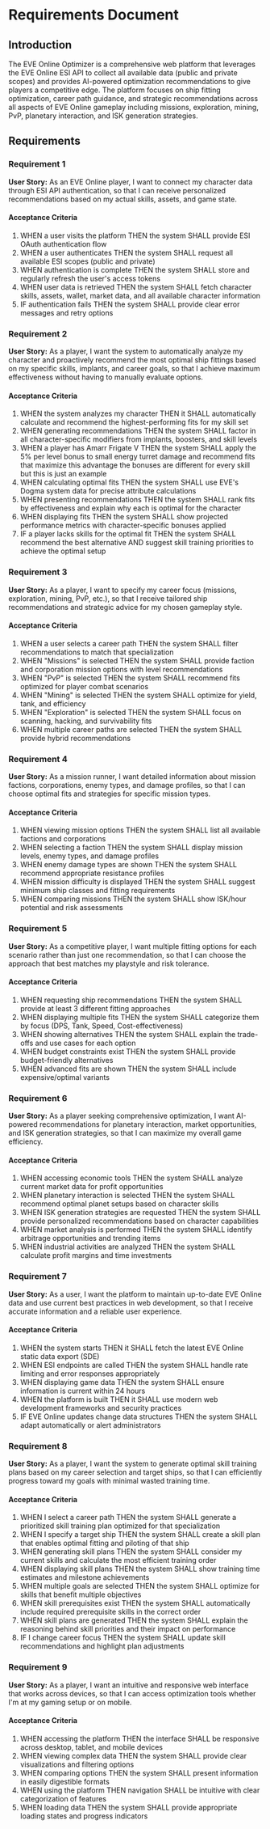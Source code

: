 # Requirements Document

## Introduction

The EVE Online Optimizer is a comprehensive web platform that leverages the EVE Online ESI API to collect all available data (public and private scopes) and provides AI-powered optimization recommendations to give players a competitive edge. The platform focuses on ship fitting optimization, career path guidance, and strategic recommendations across all aspects of EVE Online gameplay including missions, exploration, mining, PvP, planetary interaction, and ISK generation strategies.

## Requirements

### Requirement 1

**User Story:** As an EVE Online player, I want to connect my character data through ESI API authentication, so that I can receive personalized recommendations based on my actual skills, assets, and game state.

#### Acceptance Criteria

1. WHEN a user visits the platform THEN the system SHALL provide ESI OAuth authentication flow
2. WHEN a user authenticates THEN the system SHALL request all available ESI scopes (public and private)
3. WHEN authentication is complete THEN the system SHALL store and regularly refresh the user's access tokens
4. WHEN user data is retrieved THEN the system SHALL fetch character skills, assets, wallet, market data, and all available character information
5. IF authentication fails THEN the system SHALL provide clear error messages and retry options

### Requirement 2

**User Story:** As a player, I want the system to automatically analyze my character and proactively recommend the most optimal ship fittings based on my specific skills, implants, and career goals, so that I achieve maximum effectiveness without having to manually evaluate options.

#### Acceptance Criteria

1. WHEN the system analyzes my character THEN it SHALL automatically calculate and recommend the highest-performing fits for my skill set
2. WHEN generating recommendations THEN the system SHALL factor in all character-specific modifiers from implants, boosters, and skill levels
3. WHEN a player has Amarr Frigate V THEN the system SHALL apply the 5% per level bonus to small energy turret damage and recommend fits that maximize this advantage the bonuses are different for every skill but this is just an example
4. WHEN calculating optimal fits THEN the system SHALL use EVE's Dogma system data for precise attribute calculations
5. WHEN presenting recommendations THEN the system SHALL rank fits by effectiveness and explain why each is optimal for the character
6. WHEN displaying fits THEN the system SHALL show projected performance metrics with character-specific bonuses applied
7. IF a player lacks skills for the optimal fit THEN the system SHALL recommend the best alternative AND suggest skill training priorities to achieve the optimal setup

### Requirement 3

**User Story:** As a player, I want to specify my career focus (missions, exploration, mining, PvP, etc.), so that I receive tailored ship recommendations and strategic advice for my chosen gameplay style.

#### Acceptance Criteria

1. WHEN a user selects a career path THEN the system SHALL filter recommendations to match that specialization
2. WHEN "Missions" is selected THEN the system SHALL provide faction and corporation mission options with level recommendations
3. WHEN "PvP" is selected THEN the system SHALL recommend fits optimized for player combat scenarios
4. WHEN "Mining" is selected THEN the system SHALL optimize for yield, tank, and efficiency
5. WHEN "Exploration" is selected THEN the system SHALL focus on scanning, hacking, and survivability fits
6. WHEN multiple career paths are selected THEN the system SHALL provide hybrid recommendations

### Requirement 4

**User Story:** As a mission runner, I want detailed information about mission factions, corporations, enemy types, and damage profiles, so that I can choose optimal fits and strategies for specific mission types.

#### Acceptance Criteria

1. WHEN viewing mission options THEN the system SHALL list all available factions and corporations
2. WHEN selecting a faction THEN the system SHALL display mission levels, enemy types, and damage profiles
3. WHEN enemy damage types are shown THEN the system SHALL recommend appropriate resistance profiles
4. WHEN mission difficulty is displayed THEN the system SHALL suggest minimum ship classes and fitting requirements
5. WHEN comparing missions THEN the system SHALL show ISK/hour potential and risk assessments

### Requirement 5

**User Story:** As a competitive player, I want multiple fitting options for each scenario rather than just one recommendation, so that I can choose the approach that best matches my playstyle and risk tolerance.

#### Acceptance Criteria

1. WHEN requesting ship recommendations THEN the system SHALL provide at least 3 different fitting approaches
2. WHEN displaying multiple fits THEN the system SHALL categorize them by focus (DPS, Tank, Speed, Cost-effectiveness)
3. WHEN showing alternatives THEN the system SHALL explain the trade-offs and use cases for each option
4. WHEN budget constraints exist THEN the system SHALL provide budget-friendly alternatives
5. WHEN advanced fits are shown THEN the system SHALL include expensive/optimal variants

### Requirement 6

**User Story:** As a player seeking comprehensive optimization, I want AI-powered recommendations for planetary interaction, market opportunities, and ISK generation strategies, so that I can maximize my overall game efficiency.

#### Acceptance Criteria

1. WHEN accessing economic tools THEN the system SHALL analyze current market data for profit opportunities
2. WHEN planetary interaction is selected THEN the system SHALL recommend optimal planet setups based on character skills
3. WHEN ISK generation strategies are requested THEN the system SHALL provide personalized recommendations based on character capabilities
4. WHEN market analysis is performed THEN the system SHALL identify arbitrage opportunities and trending items
5. WHEN industrial activities are analyzed THEN the system SHALL calculate profit margins and time investments

### Requirement 7

**User Story:** As a user, I want the platform to maintain up-to-date EVE Online data and use current best practices in web development, so that I receive accurate information and a reliable user experience.

#### Acceptance Criteria

1. WHEN the system starts THEN it SHALL fetch the latest EVE Online static data export (SDE)
2. WHEN ESI endpoints are called THEN the system SHALL handle rate limiting and error responses appropriately
3. WHEN displaying game data THEN the system SHALL ensure information is current within 24 hours
4. WHEN the platform is built THEN it SHALL use modern web development frameworks and security practices
5. IF EVE Online updates change data structures THEN the system SHALL adapt automatically or alert administrators

### Requirement 8

**User Story:** As a player, I want the system to generate optimal skill training plans based on my career selection and target ships, so that I can efficiently progress toward my goals with minimal wasted training time.

#### Acceptance Criteria

1. WHEN I select a career path THEN the system SHALL generate a prioritized skill training plan optimized for that specialization
2. WHEN I specify a target ship THEN the system SHALL create a skill plan that enables optimal fitting and piloting of that ship
3. WHEN generating skill plans THEN the system SHALL consider my current skills and calculate the most efficient training order
4. WHEN displaying skill plans THEN the system SHALL show training time estimates and milestone achievements
5. WHEN multiple goals are selected THEN the system SHALL optimize for skills that benefit multiple objectives
6. WHEN skill prerequisites exist THEN the system SHALL automatically include required prerequisite skills in the correct order
7. WHEN skill plans are generated THEN the system SHALL explain the reasoning behind skill priorities and their impact on performance
8. IF I change career focus THEN the system SHALL update skill recommendations and highlight plan adjustments

### Requirement 9

**User Story:** As a player, I want an intuitive and responsive web interface that works across devices, so that I can access optimization tools whether I'm at my gaming setup or on mobile.

#### Acceptance Criteria

1. WHEN accessing the platform THEN the interface SHALL be responsive across desktop, tablet, and mobile devices
2. WHEN viewing complex data THEN the system SHALL provide clear visualizations and filtering options
3. WHEN comparing options THEN the system SHALL present information in easily digestible formats
4. WHEN using the platform THEN navigation SHALL be intuitive with clear categorization of features
5. WHEN loading data THEN the system SHALL provide appropriate loading states and progress indicators
